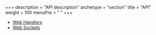 
+++
description = "API description"
archetype = "section"
title = "API"
weight = 100
menuPre = "<i class='fas fa-cogs'></i> "
+++

* [Web Handlers](webhandlers)
* [Web Sockets](websockets)